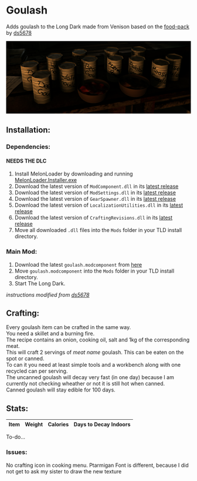 # Goulash
Adds goulash to the Long Dark made from Venison based on the <a href="https://github.com/ds5678/Food-Pack">food-pack</a> by <a href="https://github.com/ds5678">ds5678</a>  
  
  ![Deer Goulash](/Images/Goulash.png)
  
## Installation:  
### Dependencies:  
#### NEEDS THE DLC  
1. Install MelonLoader by downloading and running [MelonLoader.Installer.exe](https://github.com/HerpDerpinstine/MelonLoader/releases/latest/download/MelonLoader.Installer.exe)  
2. Download the latest version of `ModComponent.dll` in its [latest release](https://github.com/dommrogers/ModComponent/releases/latest/download/ModComponent.dll)  
3. Download the latest version of `ModSettings.dll` in its [latest release](https://github.com/zeobviouslyfakeacc/ModSettings/releases/latest/download/ModSettings.dll)  
4. Download the latest version of `GearSpawner.dll` in its [latest release](https://github.com/dommrogers/GearSpawner/releases/latest/download/GearSpawner.dll)  
5. Download the latest version of `LocalizationUtilities.dll` in its [latest release](https://github.com/dommrogers/LocalizationUtilities/releases/latest/download/LocalizationUtilities.dll)  
6. Download the latest version of `CraftingRevisions.dll` in its [latest release](https://github.com/dommrogers/CraftingRevisions/releases/latest/download/CraftingRevisions.dll)  
7. Move all downloaded `.dll` files into the `Mods` folder in your TLD install directory.
### Main Mod:  
1. Download the latest `goulash.modcomponent` from [here](https://github.com/renpre98/Goulash/releases/latest/download/goulash.modcomponent)
2. Move `goulash.modcomponent` into the `Mods` folder in your TLD install directory.
3. Start The Long Dark.  

*instructions modified from <a href="https://github.com/ds5678">ds5678</a>*

## Crafting: 
Every goulash item can be crafted in the same way.  
You need a skillet and a burning fire.  
The recipe contains an onion, cooking oil, salt and 1kg of the corresponding meat.  
This will craft 2 servings of *meat name* goulash. This can be eaten on the spot or canned.  
To can it you need at least simple tools and a workbench along with one recycled can per serving.  
The uncanned goulash will decay very fast (in one day) because I am currently not checking wheather or not it is still hot when canned.   
Canned goulash will stay edible for 100 days.

## Stats:
Item | Weight | Calories | Days to Decay Indoors
-----|--------|----------|----------------------
To-do...
  
### Issues:  
No crafting icon in cooking menu.
Ptarmigan Font is different, because I did not get to ask my sister to draw the new texture 
